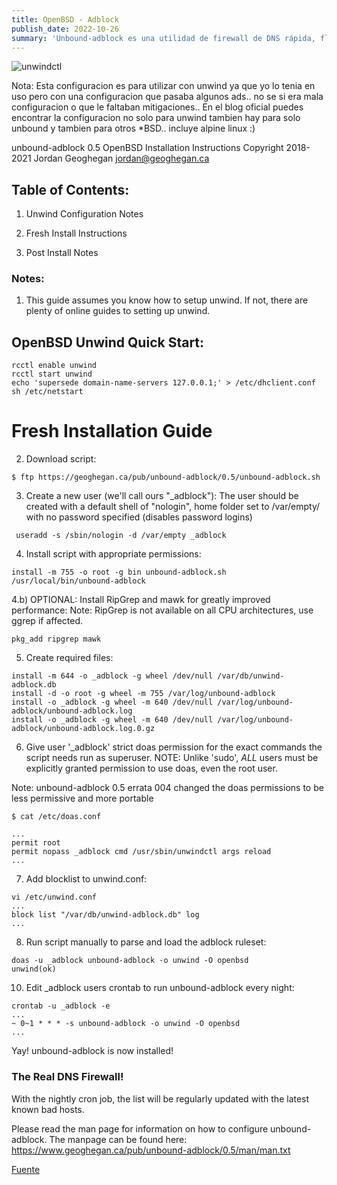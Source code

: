```yaml
---
title: OpenBSD - Adblock 
publish_date: 2022-10-26
summary: 'Unbound-adblock es una utilidad de firewall de DNS rápida, flexible y fácil de usar. Le permite bloquear contenido en línea no deseado en toda su red.' 
---
```


![unwindctl](/unbound.jpeg)

Nota: Esta configuracion es para utilizar con unwind ya que yo lo tenia en uso pero con una configuracion que pasaba algunos ads..
no se si era mala configuracion o que le faltaban mitigaciones.. En el blog oficial puedes encontrar la configuracion no solo para 
unwind tambien hay para solo unbound y tambien para otros *BSD.. incluye alpine linux :) 

unbound-adblock 0.5 OpenBSD Installation Instructions 
Copyright 2018-2021 Jordan Geoghegan <jordan@geoghegan.ca>


## Table of Contents:

1) Unwind Configuration Notes

2) Fresh Install Instructions

3) Post Install Notes

### Notes:

1) This guide assumes you know how to setup unwind. If not, there are plenty of online guides to setting up unwind.

## OpenBSD Unwind Quick Start:

```
rcctl enable unwind
rcctl start unwind
echo 'supersede domain-name-servers 127.0.0.1;' > /etc/dhclient.conf
sh /etc/netstart
```

# Fresh Installation Guide 

2) Download script:


```
$ ftp https://geoghegan.ca/pub/unbound-adblock/0.5/unbound-adblock.sh
```

3) Create a new user (we'll call ours "_adblock"):
 The user should be created with a default shell of "nologin", home folder set to /var/empty/ with no password specified (disables password logins)


```
 useradd -s /sbin/nologin -d /var/empty _adblock
```

4) Install script with appropriate permissions:

```
install -m 755 -o root -g bin unbound-adblock.sh /usr/local/bin/unbound-adblock
```

4.b) OPTIONAL: Install RipGrep and mawk for greatly improved performance:
Note: RipGrep is not available on all CPU architectures, use ggrep if affected.


```
pkg_add ripgrep mawk
```

5) Create required files:


```
install -m 644 -o _adblock -g wheel /dev/null /var/db/unwind-adblock.db
install -d -o root -g wheel -m 755 /var/log/unbound-adblock
install -o _adblock -g wheel -m 640 /dev/null /var/log/unbound-adblock/unbound-adblock.log
install -o _adblock -g wheel -m 640 /dev/null /var/log/unbound-adblock/unbound-adblock.log.0.gz
```

6) Give user '_adblock' strict doas permission for the exact commands the 
script needs run as superuser. NOTE: Unlike 'sudo', _ALL_ users must be explicitly granted permission to use doas, even the root user.

Note: unbound-adblock 0.5 errata 004 changed the doas permissions to be less permissive and more portable 
 
```
$ cat /etc/doas.conf

...
permit root
permit nopass _adblock cmd /usr/sbin/unwindctl args reload
...
```

7) Add blocklist to unwind.conf:


```
vi /etc/unwind.conf
...
block list "/var/db/unwind-adblock.db" log
...

```

8) Run script manually to parse and load the adblock ruleset:

```
doas -u _adblock unbound-adblock -o unwind -O openbsd
unwind(ok)
```

10) Edit _adblock users crontab to run unbound-adblock every night:

```
crontab -u _adblock -e
...
~ 0~1 * * *	-s unbound-adblock -o unwind -O openbsd
...
```
Yay! unbound-adblock is now installed!


### The Real DNS Firewall!


With the nightly cron job, the list will be regularly updated with
the latest known bad hosts.

Please read the man page for information on how to configure unbound-adblock.
The manpage can be found here: https://www.geoghegan.ca/pub/unbound-adblock/0.5/man/man.txt

[Fuente](https://www.geoghegan.ca/unbound-adblock.html)


